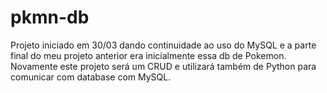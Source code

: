 # pkmn-db

Projeto iniciado em 30/03 dando continuidade ao uso do MySQL e a parte final do meu projeto anterior era inicialmente essa db de Pokemon. Novamente este projeto 
será um CRUD e utilizará também de Python para comunicar com database com MySQL.
